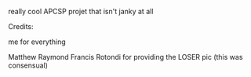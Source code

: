 really cool APCSP projet that isn't janky at all



Credits:

me for everything

Matthew Raymond Francis Rotondi for providing the LOSER pic (this was consensual)
